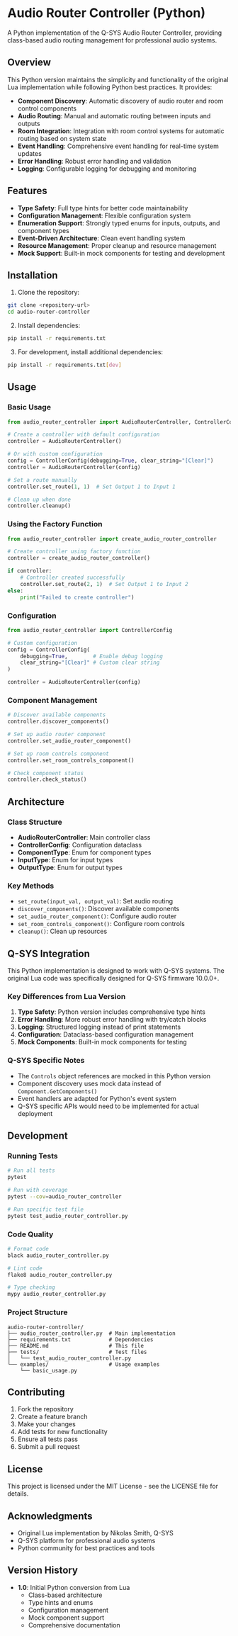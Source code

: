 # Audio Router Controller (Python)

A Python implementation of the Q-SYS Audio Router Controller, providing class-based audio routing management for professional audio systems.

## Overview

This Python version maintains the simplicity and functionality of the original Lua implementation while following Python best practices. It provides:

- **Component Discovery**: Automatic discovery of audio router and room control components
- **Audio Routing**: Manual and automatic routing between inputs and outputs
- **Room Integration**: Integration with room control systems for automatic routing based on system state
- **Event Handling**: Comprehensive event handling for real-time system updates
- **Error Handling**: Robust error handling and validation
- **Logging**: Configurable logging for debugging and monitoring

## Features

- **Type Safety**: Full type hints for better code maintainability
- **Configuration Management**: Flexible configuration system
- **Enumeration Support**: Strongly typed enums for inputs, outputs, and component types
- **Event-Driven Architecture**: Clean event handling system
- **Resource Management**: Proper cleanup and resource management
- **Mock Support**: Built-in mock components for testing and development

## Installation

1. Clone the repository:
```bash
git clone <repository-url>
cd audio-router-controller
```

2. Install dependencies:
```bash
pip install -r requirements.txt
```

3. For development, install additional dependencies:
```bash
pip install -r requirements.txt[dev]
```

## Usage

### Basic Usage

```python
from audio_router_controller import AudioRouterController, ControllerConfig

# Create a controller with default configuration
controller = AudioRouterController()

# Or with custom configuration
config = ControllerConfig(debugging=True, clear_string="[Clear]")
controller = AudioRouterController(config)

# Set a route manually
controller.set_route(1, 1)  # Set Output 1 to Input 1

# Clean up when done
controller.cleanup()
```

### Using the Factory Function

```python
from audio_router_controller import create_audio_router_controller

# Create controller using factory function
controller = create_audio_router_controller()

if controller:
    # Controller created successfully
    controller.set_route(2, 1)  # Set Output 1 to Input 2
else:
    print("Failed to create controller")
```

### Configuration

```python
from audio_router_controller import ControllerConfig

# Custom configuration
config = ControllerConfig(
    debugging=True,        # Enable debug logging
    clear_string="[Clear]" # Custom clear string
)

controller = AudioRouterController(config)
```

### Component Management

```python
# Discover available components
controller.discover_components()

# Set up audio router component
controller.set_audio_router_component()

# Set up room controls component
controller.set_room_controls_component()

# Check component status
controller.check_status()
```

## Architecture

### Class Structure

- **AudioRouterController**: Main controller class
- **ControllerConfig**: Configuration dataclass
- **ComponentType**: Enum for component types
- **InputType**: Enum for input types
- **OutputType**: Enum for output types

### Key Methods

- `set_route(input_val, output_val)`: Set audio routing
- `discover_components()`: Discover available components
- `set_audio_router_component()`: Configure audio router
- `set_room_controls_component()`: Configure room controls
- `cleanup()`: Clean up resources

## Q-SYS Integration

This Python implementation is designed to work with Q-SYS systems. The original Lua code was specifically designed for Q-SYS firmware 10.0.0+. 

### Key Differences from Lua Version

1. **Type Safety**: Python version includes comprehensive type hints
2. **Error Handling**: More robust error handling with try/catch blocks
3. **Logging**: Structured logging instead of print statements
4. **Configuration**: Dataclass-based configuration management
5. **Mock Components**: Built-in mock components for testing

### Q-SYS Specific Notes

- The `Controls` object references are mocked in this Python version
- Component discovery uses mock data instead of `Component.GetComponents()`
- Event handlers are adapted for Python's event system
- Q-SYS specific APIs would need to be implemented for actual deployment

## Development

### Running Tests

```bash
# Run all tests
pytest

# Run with coverage
pytest --cov=audio_router_controller

# Run specific test file
pytest test_audio_router_controller.py
```

### Code Quality

```bash
# Format code
black audio_router_controller.py

# Lint code
flake8 audio_router_controller.py

# Type checking
mypy audio_router_controller.py
```

### Project Structure

```
audio-router-controller/
├── audio_router_controller.py  # Main implementation
├── requirements.txt            # Dependencies
├── README.md                   # This file
├── tests/                      # Test files
│   └── test_audio_router_controller.py
└── examples/                   # Usage examples
    └── basic_usage.py
```

## Contributing

1. Fork the repository
2. Create a feature branch
3. Make your changes
4. Add tests for new functionality
5. Ensure all tests pass
6. Submit a pull request

## License

This project is licensed under the MIT License - see the LICENSE file for details.

## Acknowledgments

- Original Lua implementation by Nikolas Smith, Q-SYS
- Q-SYS platform for professional audio systems
- Python community for best practices and tools

## Version History

- **1.0**: Initial Python conversion from Lua
  - Class-based architecture
  - Type hints and enums
  - Configuration management
  - Mock component support
  - Comprehensive documentation 